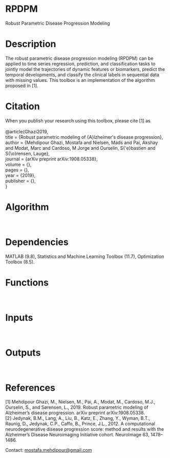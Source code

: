 # RPDPM
Robust Parametric Disease Progression Modeling
<br />

# Description
The robust parametric disease progression modeling (RPDPM) can be applied to time series regression, prediction, and classification tasks to jointly model the trajectories of dynamic features or biomarkers, predict the temporal developments, and classify the clinical labels in sequential data with missing values. This toolbox is an implementation of the algorithm proposed in [1].
<br />

# Citation
When you publish your research using this toolbox, please cite [1] as
<br />
<br />
@article{Ghazi2019,
<br />
  title = {Robust parametric modeling of {A}lzheimer's disease progression},
  <br />
  author = {Mehdipour Ghazi, Mostafa and Nielsen, Mads and Pai, Akshay and Modat, Marc and Cardoso, M Jorge and Ourselin, S{\'e}bastien and S{\o}rensen, Lauge},
  <br />
  journal = {arXiv preprint arXiv:1908.05338},
  <br />
  volume = {},
  <br />
  pages = {},
  <br />
  year = {2019},
  <br />
  publisher = {},
  <br />
}
<br />

# Algorithm
<br />

# Dependencies
MATLAB (9.8), Statistics and Machine Learning Toolbox (11.7), Optimization Toolbox (8.5).
<br />

# Functions
<br />

# Inputs
<br />

# Outputs
<br />

# References
[1] Mehdipour Ghazi, M., Nielsen, M., Pai, A., Modat, M., Cardoso, M.J., Ourselin, S., and Sørensen, L., 2019. Robust parametric modeling of Alzheimer’s disease progression. arXiv preprint arXiv:1908.05338.
<br />
[2] Jedynak, B.M., Lang, A., Liu, B., Katz, E., Zhang, Y., Wyman, B.T., Raunig, D., Jedynak, C.P., Caffo, B., Prince, J.L., 2012. A computational neurodegenerative disease progression score: method and results with the Alzheimer’s Disease Neuroimaging Initiative cohort. NeuroImage 63, 1478–1486.
<br />

Contact: mostafa.mehdipour@gmail.com
<br />
